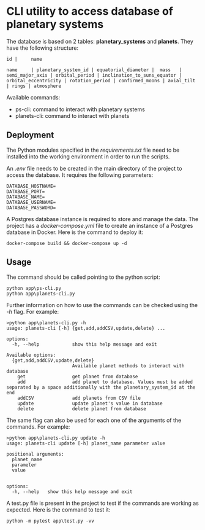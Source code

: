 # CLI utility to access database of planetary systems
The database is based on 2 tables: **planetary_systems** and **planets**. They have the following structure:
```
id |     name
```
```
name     | planetary_system_id | equatorial_diameter |  mass   | semi_major_axis | orbital_period | inclination_to_suns_equator | orbital_eccentricity | rotation_period | confirmed_moons | axial_tilt | rings | atmosphere
```

Available commands:
- ps-cli: command to interact with planetary systems
- planets-cli: command to interact with planets

## Deployment
The Python modules specified in the _requirements.txt_ file need to be installed into the working environment in order to run the scripts.

An _.env_ file needs to be created in the main directory of the project to access the database. It requires the following parameters:
```
DATABASE_HOSTNAME=
DATABASE_PORT=
DATABASE_NAME=
DATABASE_USERNAME=
DATABASE_PASSWORD=
```

A Postgres database instance is required to store and manage the data. The project has a _docker-compose.yml_ file to create an instance of a Postgres database in Docker. Here is the command to deploy it: 
```
docker-compose build && docker-compose up -d
```

## Usage
The command should be called pointing to the python script:
```
python app\ps-cli.py
python app\planets-cli.py
```

Further information on how to use the commands can be checked using the _-h_ flag. For example:
```
>python app\planets-cli.py -h
usage: planets-cli [-h] {get,add,addCSV,update,delete} ...

options:
  -h, --help            show this help message and exit

Available options:
  {get,add,addCSV,update,delete}
                        Available planet methods to interact with database
    get                 get planet from database
    add                 add planet to database. Values must be added separated by a space additionally with the planetary_system_id at the end
    addCSV              add planets from CSV file
    update              update planet's value in database
    delete              delete planet from database
```

The same flag can also be used for each one of the arguments of the commands. For example:
```
>python app\planets-cli.py update -h
usage: planets-cli update [-h] planet_name parameter value

positional arguments:
  planet_name
  parameter
  value


options:
  -h, --help   show this help message and exit
```

A test.py file is present in the project to test if the commands are working as expected. Here is the command to test it:
```
python -m pytest app\test.py -vv
```
